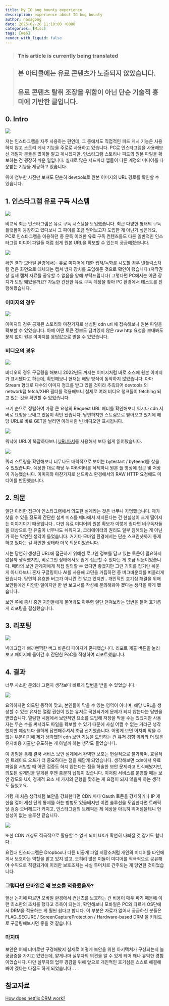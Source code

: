 ```yaml
---
title: My IG bug bounty experience
description: experience about IG bug bounty
author: nasagong
date: 2025-02-26 11:10:00 +0800
categories: [Misc]
tags: [Web]
render_with_liquid: false
---
```


> ### This article is currently being translated

> ## 본 아티클에는 유료 콘텐츠가 노출되지 않았습니다. 
> ## 유료 콘텐츠 탈취 조장을 위함이 아닌 단순 기술적 흥미에 기반한 글입니다.<br/>

## 0. Intro


![](/assets/img/2025-02-26-16-06-02.png)

저는 인스타그램을 자주 사용하는 편인데, 그 중에서도 직접적인 피드 게시 기능은 사용하지 않고 스토리 게시 기능을 주로로 사용하고 있습니다. 
PC로 인스타그램을 사용해보신 개발자 분들은 많이들 알고 계시겠지만, 인스타그램 스토리나 피드의 원본 파일을 확보하는 건 굉장히 쉬운 일입니다. 실제로 많은 서드파티 앱들이 다른 계정의 미디어를 다운받는 기능을 제공하고 있습니다.

위에 첨부한 사진만 보셔도 단순히 devtools로 원본 이미지의 URL 경로를 확인할 수 있습니다. 

## 1. 인스타그램 유료 구독 시스템

![](/assets/img/2025-02-26-16-09-13.png)

비교적 최근 인스타그램은 유료 구독 시스템을 도입했습니다. 최근 다양한 형태의 구독 플랫폼이 등장하고 있다보니 그 파이를 조금 얻어보고자 도입한 게 아닌가 싶은데요, PC로 인스타그램을 이용하던 중 문득 이러한 유료 구독 컨텐츠들도 다른 일반적인 인스타그램 미디어 파일들 처럼 쉽게 원본 URL을 확보할 수 있는지 궁금해졌습니다.

![](/assets/img/2025-02-26-16-18-52.png)

확인 결과 모바일 환경에서는 유료 미디어에 대한 캡쳐/녹화를 시도할 경우 넷플릭스처럼 검은 화면으로 대체되는 캡쳐 방지 장치를 도입해둔 것으로 확인이 됐습니다 (저작권 상 실제 캡쳐 자료를 공유할 수 없음을 양해 부탁드립니다) 그렇다면 PC에서는 어떤 장치가 도입 돼있을까요? 가능한 건전한 유료 구독 계정을 찾아 PC 환경에서 테스트를 진행해봤습니다.

### 이미지의 경우

![](/assets/img/2025-02-26-16-24-49.png)

이미지의 경우 공개된 스토리와 마찬가지로 생성된 cdn url 에 접속해보니 원본 파일을 확보할 수 있었습니다. 아예 어떤 토큰 정보도 담겨있지 않은 raw http 요청을 보내봐도 문제 없이 원본 이미지를 응답값으로 받을 수 있었습니다.

### 비디오의 경우

![](/assets/img/2025-02-26-16-26-54.png)

비디오의 경우 구글링을 해보니 2022년도 까지는 이미지처럼 바로 소스에 원본 이미지가 표시됐다고 하는데, 확인해보니 현재는 해당 방식이 동작하지 않았습니다. 아마 Stream 형태로 다수의 이미지 청크를 받고 있을 것이라 추측되어 devtools 의 network탭 fetch/XHR 필터를 적용해보니 실제로 여러 비디오 청크들이 fetching 되고 있는 것을 확인할 수 있었습니다.

크기 순으로 정렬하여 가장 큰 요청의 Request URL 헤더를 확인해보니 역시나 cdn 서버로 요청을 보내고 있음이 확인 됐습니다. 당연하지만 스트림으로 받아오고 있기에 해당 URL로 바로 GET을 날리면 아래처럼 빈 비디오만 표시됩니다.

![](/assets/img/2025-02-26-16-30-32.png)

워낙에 URL이 복잡하다보니 [URL파서](https://www.freeformatter.com/url-parser-query-string-splitter.html)를 사용해서 보다 쉽게 읽어봤습니다.

![](/assets/img/2025-02-26-16-32-37.png)

쿼리 스트링을 확인해보니 너무나도 매력적으로 보이는 bytestart / byteend를 찾을 수 있었습니다.
예상한 대로 해당 두 파라미터를 삭제하니 원본 풀 영상에 접근 및 저장이 가능했습니다.
이미지와 마찬가지로 샌드박스 환경에서의 RAW HTTP 요청에도 미디어를 반환했습니다.

## 2. 의문

일단 이러한 접근이 인스타그램에서 의도한 설계라는 것은 너무나 자명했습니다. 제가 찾을 수 있을 정도의 간단한 설계 미스를
메타에서 저지른다는 건 현실성이 크게 떨어지는 이야기이기 때문입니다.. 다만 유료 미디어의 원본 확보가 이렇게 쉽다면 비구독자들을 대상으로 한
유출이 너무나도 쉬워지고, 크리에이터의 권리도 일부 침해되는 게 아닌가 하는 막연한 생각이 들었습니다. 거기다 모바일 환경에서는 단순 스크린샷까지 통제하고 있다는 걸 확인한 상태라 더욱 의문이었습니다.

저는 당연히 생성된 URL에 접근하기 위해선 로그인 정보를 담고 있는 토큰이 필요하지 않을까 생각했지만, 비로그인 상태에서도 쉽게 접근할 수 있다는 게 조금 의문이었습니다.
메타의 보안 관계자에게 직접 질의할 수 있다면 좋겠지만 그런 기회를 잡기란 쉬운 게 아니다보니 혼자 구글링이나 AI를 사용해 고민을 거듭하던 중 버그바운티를 떠올리게 됐습니다.
당연히 유효한 버그가 아니란 건 알고 있지만.. 개인적인 호기심 해결을 위해 보안팀에겐 미안한 일이지만 한 번 보고서를 작성해 문의해봐야 겠다는 생각을 하게 됐습니다.

보안 쪽에 종사 중인 지인들에게 물어봐도 아무렴 일단 던져보라는 답변을 들어 호기롭게 리포팅을 결심했습니다.

## 3. 리포팅

![](/assets/img/2025-02-26-16-42-23.png)

빅테크답게 삐까뻔쩍한 버그 바운티 페이지가 존재했습니다. 리포트 제출 버튼을 눌러 보고 페이지에 들어간 후 간단한 PoC를 작성하여 리포트했습니다.

## 4. 결과

너무 사소한 문의라 그런지 생각보다 빠르게 답변을 받을 수 있었습니다.

![](/assets/img/2025-02-26-16-47-28.png)

요약하자면 의도된 동작이 맞고, 본인들이 막을 수 있는 영역이 아니며, 해당 URL을 생성할 수 있는 유저는 열람 권한이 있는 유저로 국한되기에 문제가 되지 않는다는 답변을 받았습니다.
열람한 시점에서 보안적인 요소를 도입해 저장을 막을 수는 있겠지만 사용자는 무슨 수를 써서라도 파일을 확보할 수 있기 때문에 사실 어쩔 수 없는 거라곤 생각했지만 예상보다 쿨하게 답변해주셔서 조금 신기했습니다.
어떻게 보면 어차피 막을 수 없는 부분이기에 제가 생각했던 cdn 보안 기능을 도입하는 건 유저 경험 악화와 더 많은 유지비용 지출만 유도하는 게 아닐까 하는 생각도 들었습니다.

이 경험을 통해 결국 서비스 보안 설계에서 완벽한 보호는 현실적으로 불가하며, 효율적인 트레이드 오프가 더 중요하다는 점을 깨닫게 되었습니다.
생각해보면 cdn에서 유료 파일을 서빙할 때 어떤 검증도 하지 않는다는 점을 허술한 보안 문제라고 인식해봤지만, 의도된 설계임을 알게된 후엔 충분히 납득이 갔습니다.
이처럼 서비스를 운영할 때는 보안 강도와 UX, 경제적 요소 세 가지의 균형을 맞추는 게 요점이 되지 않을까 하는 생각도 들었고요.

가령 제 처음 생각처럼 보안을 강화한다면 CDN 마다 Oauth 토큰을 강제하거나 IP 제한을 걸어 세션 단위 통제를 하는 방법도 있을테지만
이런 솔루션을 도입한다면 트래픽당 검증 오버헤드가 커지고, 인스타그램의 트래픽은 제 예상을 아득히 뛰어넘을테니 현실성이 없는 솔루션 같습니다.

![](/assets/img/2025-02-26-16-58-37.png)

또한 CDN 캐싱도 적극적으로 활용할 수 없게 되어 UX가 확연히 나빠질 것 같기도 합니다.

요컨대 인스타그램은 Dropbox나 다른 비공개 파일 저장소처럼 개인의 미디어를 타인에게서 보호하는 역할을 맡고 있지 않고,
오히려 많은 이들이 미디어를 적극적으로 공유해야 수익으로 직결되기에 이러한 보호조치는 사실 투머치로 간주되는 게 당연한 것이었습니다.

### 그렇다면 모바일은 왜 보호를 적용했을까?

앞선 논지에 따르면 모바일 환경에서 컨텐츠를 보호하는 건 비용이 매우 싸기 때문에 이런 최소한의 조치를 했다고 추측이 되는데,
확인해보니 모바일은 PC와 다르게 OS단에서 DRM을 적용하는 게 훨씬 쉽다고 합니다. 이 부분은 자료가 없어서 궁금하신 분들은
FLAG_SECURE / ScreenCaptureProtection / Hardware-based DRM 을 키워드로 구글링해보시면 좋을 것 같습니다.

### 마치며 

보안은 어깨 너머로만 구경해봤지 실제로 어떻게 보안을 위한 아키텍쳐가 구상되는지 늘 궁금증을 가지고 있었는데, 얕게나마 실무자의 의견을 알 수 있게 되어 꽤나 유익한 경험이었습니다.
다만 실무자의 업무 경감을 위해 앞으로 개인적인 호기심은 스스로 해결해봐야 겠다는 다짐도 하게 되었습니다 . . . 

## 참고자료

[How does netflix DRM work?](https://www.reddit.com/r/webdev/comments/3p8bos/how_does_netflix_drm_work/)